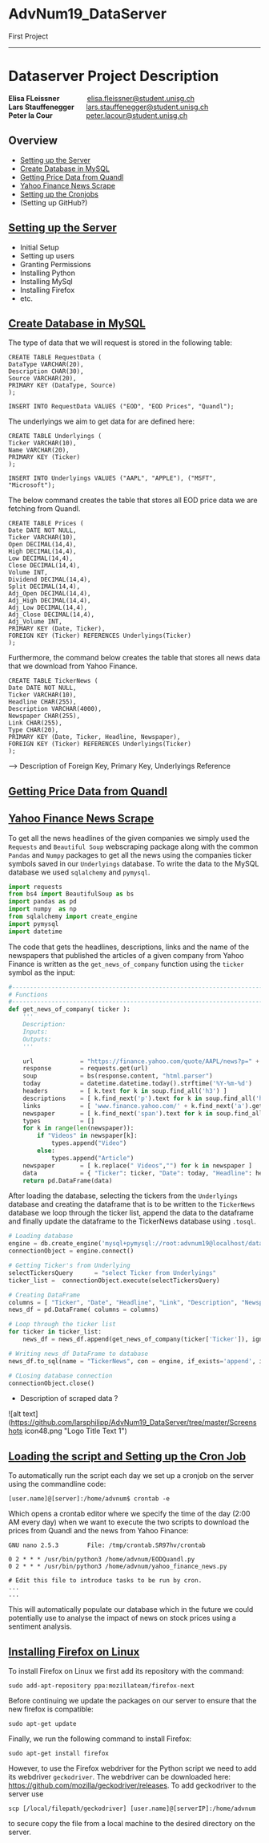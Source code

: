 # AdvNum19_DataServer
First Project

-------------



# Dataserver Project Description

**Elisa FLeissner** &nbsp; &nbsp; &nbsp; &nbsp; &nbsp; &nbsp; &nbsp;elisa.fleissner@student.unisg.ch <br>
**Lars Stauffenegger** &nbsp; &nbsp; &nbsp;lars.stauffenegger@student.unisg.ch  <br>
**Peter la Cour** &nbsp; &nbsp; &nbsp; &nbsp; &nbsp; &nbsp; &nbsp; &nbsp; peter.lacour@student.unisg.ch

## Overview


* <div id="A1"> <a href="#A2">Setting up the Server </a></div>
* <div id="B1"> <a href="#B2">Create Database in MySQL</a></div>
* <div id="C1"> <a href="#C2">Getting Price Data from Quandl </a></div>
* <div id="D1"> <a href="#D2">Yahoo Finance News Scrape </a></div>
* <div id="E1"> <a href="#E2">Setting up the Cronjobs </a></div>
* (Setting up GitHub?)

## <div id="A1"> <a href="#A2">Setting up the Server  </a> </div>


* Initial Setup
* Setting up users 
* Granting Permissions
* Installing Python
* Installing MySql
* Installing Firefox
* etc.

## <div id="B2"> <a href="#B1">Create Database in MySQL</a> </div>

The type of data that we will request is stored in the following table:

```
CREATE TABLE RequestData (
DataType VARCHAR(20),
Description CHAR(30),
Source VARCHAR(20),
PRIMARY KEY (DataType, Source)
);

INSERT INTO RequestData VALUES ("EOD", "EOD Prices", "Quandl");
```

The underlyings we aim to get data for are defined here:

```
CREATE TABLE Underlyings (
Ticker VARCHAR(10),
Name VARCHAR(20),
PRIMARY KEY (Ticker)
);

INSERT INTO Underlyings VALUES ("AAPL", "APPLE"), ("MSFT", "Microsoft");
```

The below command creates the table that stores all EOD price data we are fetching from Quandl.

```
CREATE TABLE Prices (
Date DATE NOT NULL,
Ticker VARCHAR(10),
Open DECIMAL(14,4),
High DECIMAL(14,4),
Low DECIMAL(14,4),
Close DECIMAL(14,4),
Volume INT,
Dividend DECIMAL(14,4),
Split DECIMAL(14,4),
Adj_Open DECIMAL(14,4),
Adj_High DECIMAL(14,4),
Adj_Low DECIMAL(14,4),
Adj_Close DECIMAL(14,4),
Adj_Volume INT,
PRIMARY KEY (Date, Ticker),
FOREIGN KEY (Ticker) REFERENCES Underlyings(Ticker)
);
```

Furthermore, the command below creates the table that stores all news data that we download from Yahoo Finance.

```
CREATE TABLE TickerNews (
Date DATE NOT NULL,
Ticker VARCHAR(10),
Headline CHAR(255),
Description VARCHAR(4000),
Newspaper CHAR(255),
Link CHAR(255),
Type CHAR(20),
PRIMARY KEY (Date, Ticker, Headline, Newspaper),
FOREIGN KEY (Ticker) REFERENCES Underlyings(Ticker)
);
```



--> Description of Foreign Key, Primary Key, Underlyings Reference



## <div id="C2"> <a href="#C1">Getting Price Data from Quandl</a> </div>






## <div id="D2"> <a href="#D1">Yahoo Finance News Scrape</a> </div>

To get all the news headlines of the given companies we simply used the `Requests` and `Beautiful Soup` webscraping package along with the common `Pandas` and `Numpy` packages to get all the news using the companies ticker symbols saved in our `Underlyings` database. To write the data to the MySQL database we used `sqlalchemy` and `pymysql`.

```python
import requests
from bs4 import BeautifulSoup as bs
import pandas as pd
import numpy  as np
from sqlalchemy import create_engine
import pymysql
import datetime
```


The code that gets the headlines, descriptions, links and the name of the newspapers that published the articles of a given company from Yahoo Finance is written as the `get_news_of_company` function using the `ticker` symbol as the input:

```python
#-----------------------------------------------------------------------------#
# Functions
#-----------------------------------------------------------------------------#
def get_news_of_company( ticker ):
    '''
    Description:
    Inputs:
    Outputs:
    '''

    url             = "https://finance.yahoo.com/quote/AAPL/news?p=" + ticker
    response        = requests.get(url)
    soup            = bs(response.content, "html.parser")
    today           = datetime.datetime.today().strftime('%Y-%m-%d')
    headers         = [ k.text for k in soup.find_all('h3') ]
    descriptions    = [ k.find_next('p').text for k in soup.find_all('h3') ]
    links           = [ 'www.finance.yahoo.com/' + k.find_next('a').get('href') for k in soup.find_all('h3') ]
    newspaper       = [ k.find_next('span').text for k in soup.find_all( class_ = 'C(#959595)') ]
    types           = []
    for k in range(len(newspaper)):
        if "Videos" in newspaper[k]:
            types.append("Video")
        else:
            types.append("Article")
    newspaper       = [ k.replace(" Videos","") for k in newspaper ]
    data            = { "Ticker": ticker, "Date": today, "Headline": headers, "Link": links, "Description": descriptions, "Newspaper": newspaper, "Type": types }
    return pd.DataFrame(data)
```


After loading the database, selecting the tickers from the `Underlyings` database and creating the dataframe that is to be written to the `TickerNews` database we loop through the ticker list, append the data to the dataframe and finally update the dataframe to the TickerNews database using `.tosql`.

```python
# Loading database
engine = db.create_engine('mysql+pymysql://root:advnum19@localhost/dataserver')
connectionObject = engine.connect()

# Getting Ticker's from Underlying
selectTickersQuery      = "select Ticker from Underlyings"
ticker_list =  connectionObject.execute(selectTickersQuery)

# Creating DataFrame
columns = [ "Ticker", "Date", "Headline", "Link", "Description", "Newspaper", "Type" ]
news_df = pd.DataFrame( columns = columns)

# Loop through the ticker list
for ticker in ticker_list:
    news_df = news_df.append(get_news_of_company(ticker['Ticker']), ignore_index = True, sort = False)

# Writing news_df DataFrame to database
news_df.to_sql(name = "TickerNews", con = engine, if_exists='append', index = False)

# CLosing database connection
connectionObject.close()

```


* Description of scraped data ?

![alt text](https://github.com/larsphilipp/AdvNum19_DataServer/tree/master/Screenshots icon48.png "Logo Title Text 1")



## <div id="E2"> <a href="#E1">Loading the script and Setting up the Cron Job</a> </div>


To automatically run the script each day we set up a cronjob on the server using the commandline code:

```
[user.name]@[server]:/home/advnum$ crontab -e
```

Which opens a crontab editor where we specify the time of the day (2:00 AM every day) when we want to execute the two scripts to download the prices from Quandl and the news from Yahoo Finance:

```
GNU nano 2.5.3        File: /tmp/crontab.SR97hv/crontab                       

0 2 * * * /usr/bin/python3 /home/advnum/EODQuandl.py
0 2 * * * /usr/bin/python3 /home/advnum/yahoo_finance_news.py

# Edit this file to introduce tasks to be run by cron.
...
...
```

This will automatically populate our database which in the future we could potentially use to analyse the impact of news on stock prices using a sentiment analysis.





## <div id="Z2"> <a href="#Z1">Installing Firefox on Linux</a> </div>

To install Firefox on Linux we first add its repository with the command:

```
sudo add-apt-repository ppa:mozillateam/firefox-next
```

Before continuing we update the packages on our server to ensure that the new firefox is compatible:

```
sudo apt-get update
```

Finally, we run the following command to install Firefox:

```
sudo apt-get install firefox
```

However, to use the Firefox webdriver for the Python script we need to add its webdriver `geckodriver`. The webdriver can be downloaded here: https://github.com/mozilla/geckodriver/releases. 
To add geckodriver to the server use  

```
scp [/local/filepath/geckodriver] [user.name]@[serverIP]:/home/advnum
```

to secure copy the file from a local machine to the desired directory on the server.
